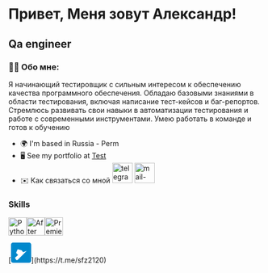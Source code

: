 Привет, [](https://user-images.githubusercontent.com/18350557/176309783-0785949b-9127-417c-8b55-ab5a4333674e.gif)Меня зовут Александр!
=================================================================================================================================

Qa engineer
-----------



### 👨‍💻 Обо мне:

Я начинающий тестировщик с сильным интересом к обеспечению качества программного обеспечения. Обладаю базовыми знаниями в области тестирования, включая написание тест-кейсов и баг-репортов. Стремлюсь развивать свои навыки в автоматизации тестирования и работе с современными инструментами. Умею работать в команде и готов к обучению

* 🌍  I'm based in Russia - Perm
* 🖥️  See my portfolio at [Test](http://Х)
* ✉️  Как связаться со мной [<img src='https://cdn.jsdelivr.net/npm/simple-icons@3.0.1/icons/telegram.svg' alt='telegram' height='40'>](https://t.me/sfz2120) [<img src='https://cdn.jsdelivr.net/npm/simple-icons@3.0.1/icons/mail-dot-ru.svg' alt='mail-dot-ru' height='40'>](sfz2120@mail.ru)  


### Skills

<p align="left">
<a href="https://www.python.org/" target="_blank" rel="noreferrer"><img src="https://raw.githubusercontent.com/danielcranney/readme-generator/main/public/icons/skills/python-colored.svg" width="36" height="36" alt="Python" /></a><a href="https://www.adobe.com/uk/products/aftereffects.html" target="_blank" rel="noreferrer"><img src="https://raw.githubusercontent.com/danielcranney/readme-generator/main/public/icons/skills/aftereffects-colored.svg" width="36" height="36" alt="After Effects" /></a><a href="https://www.adobe.com/uk/products/premiere.html" target="_blank" rel="noreferrer"><img src="https://raw.githubusercontent.com/danielcranney/readme-generator/main/public/icons/skills/premierepro-colored.svg" width="36" height="36" alt="Premiere Pro" /></a>
</p>
[<img src='data:image/svg+xml;utf8,%3Csvg xmlns="http://www.w3.org/2000/svg" viewBox="0 0 24 24" height="40" width="40" fill="%230088cc"%3E%3Cpath d="M21.5 0h-19C1.12 0 0 1.12 0 2.5v19C0 22.88 1.12 24 2.5 24h19c1.38 0 2.5-1.12 2.5-2.5v-19C24 1.12 22.88 0 21.5 0zm-1.59 8.59l-12 12c-.2.2-.45.29-.71.29-.11 0-.22 0-.33-.03-.36-.1-.67-.34-.87-.67l-1.12-1.73c-.15-.23-.09-.55.13-.73l3.47-3.09-2.09-2.09c-.23-.23-.29-.57-.15-.85l1.5-3.5c.09-.22.3-.34.53-.29l3.96 1.07c.23.06.43.2.58.39l1.56 2.06 4.37-1.6c.24-.09.49.01.65.23.16.23.14.54-.04.74z"%3E%3C/path%3E%3C/svg%3E' alt='telegram' height='40'>](https://t.me/sfz2120)